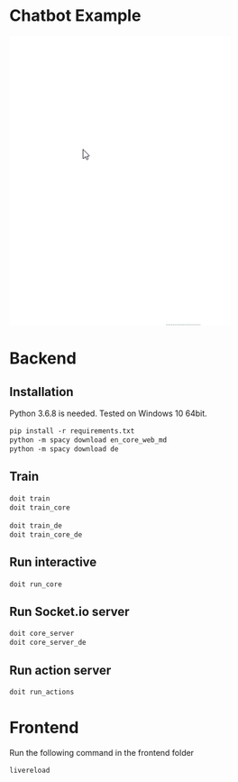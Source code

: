 # Chatbot Example

![demo](assets/demo.gif)
# Backend

## Installation

Python 3.6.8 is needed. Tested on Windows 10 64bit.
```
pip install -r requirements.txt
python -m spacy download en_core_web_md
python -m spacy download de
```

## Train

```
doit train
doit train_core

doit train_de
doit train_core_de
```

## Run interactive
```
doit run_core
```

## Run Socket.io server
```
doit core_server
doit core_server_de
```

## Run action server
```
doit run_actions
```

# Frontend

Run the following command in the frontend folder
```
livereload
```
